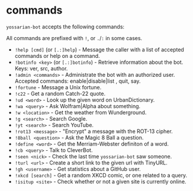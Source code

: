 commands
=========

`yossarian-bot` accepts the following commands:

All commands are prefixed with `!`, or `.`/`:` in some cases.

* `!help [cmd]` (or `[.:]help`) - Message the caller with a list of accepted commands or help on a command.
* `!botinfo <key>` (or `[.:]botinfo`) - Retrieve information about the bot. Keys: ver, src, author.
* `!admin <commands>` - Administrate the bot with an authorized user. Accepted commands: enable|disable|list <plugin>, quit, say.
* `!fortune` - Message a Unix fortune.
* `!c22` - Get a random Catch-22 quote.
* `!ud <word>` - Look up the given word on UrbanDictionary.
* `!wa <query>` - Ask Wolfram|Alpha about something.
* `!w <location>` - Get the weather from Wunderground.
* `!g <search>` - Search Google.
* `!yt <search>` - Search YouTube.
* `!rot13 <message>` - "Encrypt" a message with the ROT-13 cipher.
* `!8ball <question>` - Ask the Magic 8 Ball a question.
* `!define <word>` - Get the Merriam-Webster definiton of a word.
* `!cb <query>` - Talk to CleverBot.
* `!seen <nick>` - Check the last time `yossarian-bot` saw someone.
* `!turl <url>` - Create a short link to the given url with TinyURL.
* `!gh <username>` - Get statistics about a GitHub user.
* `!xkcd [search]` - Get a random XKCD comic, or one related to a query.
* `!isitup <site>` - Check whether or not a given site is currently online.
